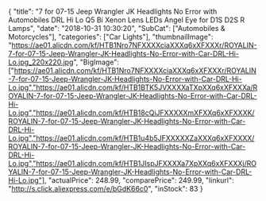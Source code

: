 {
	"title": "7  for 07-15 Jeep Wrangler JK Headlights No Error with Automobiles DRL Hi Lo Q5 Bi Xenon Lens LEDs Angel Eye for D1S D2S R Lamps",
	"date": "2018-10-31 10:30:20",
	"SubCat": ["Automobiles & Motorcycles"],
	"categories": ["Car Lights"],
	"thumbnailImage": "https://ae01.alicdn.com/kf/HTB1Nro7NFXXXXciaXXXq6xXFXXXr/ROYALIN-7-for-07-15-Jeep-Wrangler-JK-Headlights-No-Error-with-Car-DRL-Hi-Lo.jpg_220x220.jpg",
	"BigImage": ["https://ae01.alicdn.com/kf/HTB1Nro7NFXXXXciaXXXq6xXFXXXr/ROYALIN-7-for-07-15-Jeep-Wrangler-JK-Headlights-No-Error-with-Car-DRL-Hi-Lo.jpg","https://ae01.alicdn.com/kf/HTB1BTK5JVXXXXaTXpXXq6xXFXXXa/ROYALIN-7-for-07-15-Jeep-Wrangler-JK-Headlights-No-Error-with-Car-DRL-Hi-Lo.jpg","https://ae01.alicdn.com/kf/HTB18cQiJFXXXXXmXFXXq6xXFXXXK/ROYALIN-7-for-07-15-Jeep-Wrangler-JK-Headlights-No-Error-with-Car-DRL-Hi-Lo.jpg","https://ae01.alicdn.com/kf/HTB1u4b5JFXXXXXZaXXXq6xXFXXXX/ROYALIN-7-for-07-15-Jeep-Wrangler-JK-Headlights-No-Error-with-Car-DRL-Hi-Lo.jpg","https://ae01.alicdn.com/kf/HTB1JIspJFXXXXa7XpXXq6xXFXXXj/ROYALIN-7-for-07-15-Jeep-Wrangler-JK-Headlights-No-Error-with-Car-DRL-Hi-Lo.jpg"],
	"actualPrice": 248.99,
	"comparePrice": 249.99,
	"linkurl": "http://s.click.aliexpress.com/e/bGdK66c0",
	"inStock": 83
}
